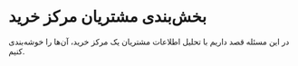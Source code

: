 # بخش‌بندی مشتریان مرکز خرید
در این مسئله قصد داریم با تحلیل اطلاعات مشتریان یک مرکز خرید، آن‌ها را خوشه‌بندی کنیم.
